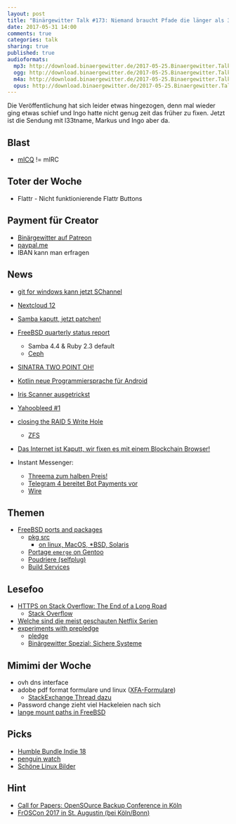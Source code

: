 ```yaml
---
layout: post
title: "Binärgewitter Talk #173: Niemand braucht Pfade die länger als 32bit sind!"
date: 2017-05-31 14:00
comments: true
categories: talk
sharing: true
published: true
audioformats:
  mp3: http://download.binaergewitter.de/2017-05-25.Binaergewitter.Talk.173.mp3
  ogg: http://download.binaergewitter.de/2017-05-25.Binaergewitter.Talk.173.ogg
  m4a: http://download.binaergewitter.de/2017-05-25.Binaergewitter.Talk.173.m4a
  opus: http://download.binaergewitter.de/2017-05-25.Binaergewitter.Talk.173.opus
---
```

Die Veröffentlichung hat sich leider etwas hingezogen, denn mal wieder ging etwas schief und Ingo hatte nicht genug zeit das früher zu fixen. Jetzt ist die
Sendung mit l33tname, Markus und Ingo aber da.

## Blast
- [mICQ](http://www.micq.org) != mIRC

## Toter der Woche
- Flattr - Nicht funktionierende Flattr Buttons

## Payment für Creator
- [Binärgewitter auf Patreon](https://www.patreon.com/binaergewitter)
- [paypal.me](https://www.paypal.me/ingoebel)
- IBAN kann man erfragen

## News
- [git for windows kann jetzt SChannel](https://github.com/git-for-windows/git/issues/301)
- [Nextcloud 12](https://www.heise.de/ix/meldung/Nextcloud-12-erschienen-Geringere-Kosten-bei-mehr-Nutzern-3722502.html)
- [Samba kaputt, jetzt patchen!](https://www.heise.de/security/meldung/Jetzt-patchen-Gefaehrliche-Luecke-in-Samba-3725672.html)
- [FreeBSD quarterly status report](https://www.freebsd.org/news/status/report-2017-01-2017-03.html)
  * Samba 4.4 & Ruby 2.3 default
  * [Ceph](https://www.freebsd.org/news/status/report-2017-01-2017-03.html#Ceph-on-FreeBSD)
- [SINATRA TWO POINT OH!](http://www.sinatrarb.com/2017/05/15/sinatra-two-point-oh.html)
- [Kotlin neue Programmiersprache für Android](http://www.pro-linux.de/news/1/24759/android-unterst%C3%BCtzt-programmiersprache-kotlin.html)
- [Iris Scanner ausgetrickst](https://www.heise.de/security/meldung/Samsung-Galaxy-S8-CCC-trickst-Iris-Scanner-mit-Kontaktlinse-aus-3723012.html)
- [Yahoobleed #1](https://scarybeastsecurity.blogspot.ch/2017/05/bleed-continues-18-byte-file-14k-bounty.html)
- [closing the RAID 5 Write Hole](https://www.spinics.net/lists/raid/msg56274.html)
    * [ZFS](http://open-zfs.org/wiki/Main_Page)

- [Das Internet ist Kaputt, wir fixen es mit einem Blockchain Browser!](http://www.linux-magazin.de/content/view/full/111476)

- Instant Messenger:
    * [Threema zum halben Preis!](https://threema.ch/en/blog/posts/50-off-3-days)
    * [Telegram 4 bereitet Bot Payments vor](https://telegram.org/blog/payments)
    * [Wire](https://wire.com/de/)

## Themen
- [FreeBSD ports and packages](https://www.freebsd.org/ports/)
    * [pkg src](https://www.pkgsrc.org/)
        - [on linux, MacOS, *BSD, Solaris](https://www.pkgsrc.org/#index5h1)
    * [Portage `emerge` on Gentoo](https://wiki.gentoo.org/wiki/Portage)
    * [Poudriere (selfplug)](https://l33tsource.com/blog/2017/05/25/Poudriere/)
    * [Build Services](https://build.opensuse.org/)

## Lesefoo
- [HTTPS on Stack Overflow: The End of a Long Road](https://nickcraver.com/blog/2017/05/22/https-on-stack-overflow/)
  * [Stack Overflow](https://stackexchange.com/performance)
- [Welche sind die meist geschauten Netflix Serien](https://www.highspeedinternet.com/resources/netflix-what-the-world-is-watching/#netflixlist)
- [experiments with prepledge](http://www.tedunangst.com/flak/post/experiments-with-prepledge)
   * [pledge](http://man.openbsd.org/cgi-bin/man.cgi/OpenBSD-current/man2/pledge.2)
   * [Binärgewitter Spezial: Sichere Systeme](http://blog.binaergewitter.de/2011/04/16/binargewitter-number-2-sichere-systeme)

## Mimimi der Woche
- ovh dns interface
- adobe pdf format formulare und linux ([XFA-Formulare](https://en.wikipedia.org/wiki/XFA))
    * [StackExchange Thread dazu](https://unix.stackexchange.com/questions/265845/pdf-reader-that-supports-xfa-forms-while-adobe-reader-is-not-supported-in-recen)
- Password change zieht viel Hackeleien nach sich
- [lange mount paths in FreeBSD](https://lists.freebsd.org/pipermail/freebsd-current/2017-April/065687.html)

## Picks
- [Humble Bundle Indie 18](https://www.pro-linux.de/news/1/24754/humble-indie-bundle-18-gestartet.html)
- [penguin watch](https://www.penguinwatch.org/)
- [Schöne Linux Bilder](https://github.com/jstpcs/lnxpcs)


## Hint

* [Call for Papers: OpenSOurce Backup Conference in Köln](http://osbconf.org/call-for-speakers/)
* [FrOSCon 2017 in St. Augustin (bei Köln/Bonn)](https://www.froscon.de)

